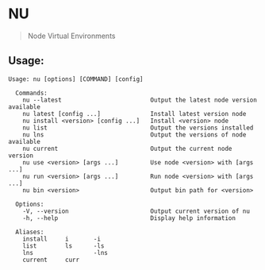NU
==
> Node Virtual Environments

## Usage:

    Usage: nu [options] [COMMAND] [config] 

      Commands:
        nu --latest                         Output the latest node version available
        nu latest [config ...]              Install latest version node
        nu install <version> [config ...]   Install <version> node
        nu list                             Output the versions installed
        nu lns                              Output the versions of node available
        nu current                          Output the current node version
        nu use <version> [args ...]         Use node <version> with [args ...]
        nu run <version> [args ...]         Run node <version> with [args ...]
        nu bin <version>                    Output bin path for <version>

      Options:
        -V, --version                       Output current version of nu
        -h, --help                          Display help information

      Aliases:
        install     i       -i
        list        ls      -ls
        lns                 -lns
        current     curr

